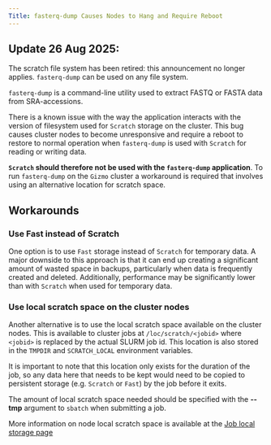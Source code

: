```yaml
---
Title: fasterq-dump Causes Nodes to Hang and Require Reboot
---
```


## Update 26 Aug 2025:

The scratch file system has been retired: this announcement no longer applies. `fasterq-dump` can be used on any file system.

`fasterq-dump` is a command-line utility used to extract FASTQ or FASTA data from SRA-accessions. 

There is a known issue with the way the application interacts with the version of filesystem used for `Scratch` storage on the cluster. This bug causes cluster nodes to become unresponsive and require a reboot to restore to normal operation when `fasterq-dump` is used with `Scratch` for reading or writing data.

**`Scratch` should therefore not be used with the `fasterq-dump` application**. To run `fasterq-dump` on the `Gizmo` cluster a workaround is required that involves using an alternative location for scratch space. 

## Workarounds

### Use Fast instead of Scratch

One option is to use `Fast` storage instead of `Scratch` for temporary data. A major downside to this approach is that it can end up creating a significant amount of wasted space in backups, particularly when data is frequently created and deleted. Additionally, performance may be significantly lower than with `Scratch` when used for temporary data.

### Use local scratch space on the cluster nodes

Another alternative is to use the local scratch space available on the cluster nodes. This is available to cluster jobs at `/loc/scratch/<jobid>` where `<jobid>` is replaced by the actual SLURM job id. This location is also stored in the `TMPDIR` and `SCRATCH_LOCAL` environment variables.

It is important to note that this location only exists for the duration of the job, so any data here that needs to be kept would need to be copied to persistent storage (e.g. `Scratch` or `Fast`) by the job before it exits.

The amount of local scratch space needed should be specified with the **--tmp** argument to `sbatch` when submitting a job.

More information on node local scratch space is available at the [Job local storage page](/compdemos/store_job_local)
